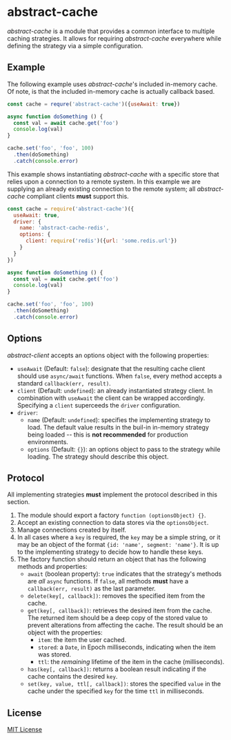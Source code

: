 # abstract-cache

*abstract-cache* is a module that provides a common interface to multiple
caching strategies. It allows for requiring *abstract-cache* everywhere while
defining the strategy via a simple configuration.

## Example

The following example uses *abstract-cache*'s included in-memory cache. Of note,
is that the included in-memory cache is actually callback based.

```js
const cache = requre('abstract-cache')({useAwait: true})

async function doSomething () {
  const val = await cache.get('foo')
  console.log(val)
}

cache.set('foo', 'foo', 100)
  .then(doSomething)
  .catch(console.error)
```

This example shows instantiating *abstract-cache* with a specific store that
relies upon a connection to a remote system. In this example we are supplying
an already existing connection to the remote system; all *abstract-cache*
compliant clients **must** support this.

```js
const cache = require('abstract-cache')({
  useAwait: true,
  driver: {
    name: 'abstract-cache-redis',
    options: {
      client: require('redis')({url: 'some.redis.url'})
    }
  }
})

async function doSomething () {
  const val = await cache.get('foo')
  console.log(val)
}

cache.set('foo', 'foo', 100)
  .then(doSomething)
  .catch(console.error)
```

## Options

*abstract-client* accepts an options object with the following properties:

+ `useAwait` (Default: `false`): designate that the resulting cache client
should use `async/await` functions. When `false`, every method accepts a
standard `callback(err, result)`.
+ `client` (Default: `undefined`): an already instantiated strategy client.
In combination with `useAwait` the client can be wrapped accordingly. Specifying
a `client` superceeds the `driver` configuration.
+ `driver`:
    * `name` (Default: `undefined`): specifies the implementing strategy to
    load. The default value results in the buil-in in-memory strategy being
    loaded -- this is **not recommended** for production environments.
    * `options` (Default: `{}`): an options object to pass to the strategy
    while loading. The strategy should describe this object.

## Protocol

All implementing strategies **must** implement the protocol described in this
section.

1. The module should export a factory `function (optionsObject) {}`.
1. Accept an existing connection to data stores via the `optionsObject`.
1. Manage connections created by itself.
1. In all cases where a `key` is required, the `key` may be a simple string,
or it may be an object of the format `{id: 'name', segment: 'name'}`. It is
up to the implementing strategy to decide how to handle these keys.
1. The factory function should return an object that has the following
methods and properties:
    * `await` (boolean property): `true` indicates that the strategy's methods
    are *all* `async` functions. If `false`, all methods **must** have a
    `callback(err, result)` as the last parameter.
    * `delete(key[, callback])`: removes the specified item from the cache.
    * `get(key[, callback])`: retrieves the desired item from the cache. The
    returned item should be a deep copy of the stored value to prevent alterations
    from affecting the cache. The result should be an object with the properties:
        + `item`: the item the user cached.
        + `stored`: a `Date`, in Epoch milliseconds, indicating when the item
        was stored.
        + `ttl`: the *remaining* lifetime of the item in the cache (milliseconds).
    * `has(key[, callback])`: returns a boolean result indicating if the cache
    contains the desired `key`.
    * `set(key, value, ttl[, callback])`: stores the specified `value` in the
    cache under the specified `key` for the time `ttl` in milliseconds.

## License

[MIT License](http://jsumners.mit-license.org/)

